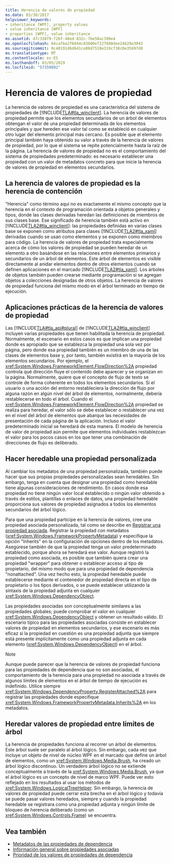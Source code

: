 ```yaml
---
title: Herencia de valores de propiedad
ms.date: 03/30/2017
helpviewer_keywords:
- inheritance [WPF], property values
- value inheritance [WPF]
- properties [WPF], value inheritance
ms.assetid: d7c338f9-f2bf-48ed-832c-7be58ac390e4
ms.openlocfilehash: 64cafbe2f6044c83600ef227608dee24b29e3943
ms.sourcegitcommit: 0c48191d6d641ce88d7510e319cf38c0e35697d0
ms.translationtype: MT
ms.contentlocale: es-ES
ms.lasthandoff: 03/05/2019
ms.locfileid: "57359892"
---
```

# <a name="property-value-inheritance"></a>Herencia de valores de propiedad
La herencia de valores de propiedad es una característica del sistema de propiedades de [!INCLUDE[TLA#tla_winclient](../../../../includes/tlasharptla-winclient-md.md)]. La herencia de valores de propiedad permite que los elementos secundarios de un árbol de elementos obtengan el valor de una propiedad determinada de los elementos principales y que hereden ese valor tal como se estableció en cualquier otro lugar del elemento principal más cercano. Es posible que el elemento principal también haya obtenido su valor a través de la herencia de valores de propiedad, por lo que el sistema se repite potencialmente hasta la raíz de la página. La herencia de valores de propiedad no es el comportamiento del sistema de propiedades predeterminado: es necesario establecer una propiedad con un valor de metadatos concreto para que inicie la herencia de valores de propiedad en elementos secundarios.  
  

  
<a name="Property_Value_Inheritance_is_Containment_Inheritance"></a>   
## <a name="property-value-inheritance-is-containment-inheritance"></a>La herencia de valores de propiedad es la herencia de contención  
 "Herencia" como término aquí no es exactamente el mismo concepto que la herencia en el contexto de programación orientada a objetos generales y tipos, donde las clases derivadas heredan las definiciones de miembros de sus clases base. Ese significado de herencia también está activo en [!INCLUDE[TLA2#tla_winclient](../../../../includes/tla2sharptla-winclient-md.md)]: las propiedades definidas en varias clases base se exponen como atributos para clases [!INCLUDE[TLA2#tla_xaml](../../../../includes/tla2sharptla-xaml-md.md)] derivadas cuando se usan como elementos y se exponen como miembros para código. La herencia de valores de propiedad trata especialmente acerca de cómo los valores de propiedad se pueden heredar de un elemento a otro basándose en las relaciones entre elementos primarios y secundarios de un árbol de elementos. Este árbol de elementos es visible directamente al anidar elementos dentro de otros elementos cuando se definen aplicaciones en el marcado [!INCLUDE[TLA2#tla_xaml](../../../../includes/tla2sharptla-xaml-md.md)]. Los árboles de objetos también pueden crearse mediante programación si se agregan objetos a colecciones designadas de otros objetos. La herencia de valores de propiedad funciona del mismo modo en el árbol terminado en tiempo de ejecución.  
  
<a name="Practical_Applications_of_Property_Value_Inheritance"></a>   
## <a name="practical-applications-of-property-value-inheritance"></a>Aplicaciones prácticas de la herencia de valores de propiedad  
 Las [!INCLUDE[TLA#tla_api#plural](../../../../includes/tlasharptla-apisharpplural-md.md)] de [!INCLUDE[TLA2#tla_winclient](../../../../includes/tla2sharptla-winclient-md.md)] incluyen varias propiedades que tienen habilitada la herencia de propiedad. Normalmente, el escenario en estos casos es que implican una propiedad donde es apropiado que se establezca la propiedad una sola vez por página, pero donde esa propiedad también es un miembro de una de las clases de elementos base y, por tanto, también existirá en la mayoría de los elementos secundarios. Por ejemplo, el <xref:System.Windows.FrameworkElement.FlowDirection%2A> propiedad controla qué dirección fluye el contenido debe aparecer y se organizan en la página. Normalmente, quiere que el concepto de flujo de texto se controle de forma coherente en todos los elementos secundarios. Si el usuario o una acción del entorno restableciera la dirección de flujo por alguna razón en algún nivel del árbol de elementos, normalmente, debería restablecerse en todo el árbol. Cuando el <xref:System.Windows.FrameworkElement.FlowDirection%2A> propiedad se realiza para heredar, el valor sólo se debe establecer o restablecer una vez en el nivel del árbol de elementos que abarque las necesidades de presentación de cada página de la aplicación. Incluso el valor predeterminado inicial se heredará de esta manera. El modelo de herencia de valor de propiedad aún permite que elementos individuales restablezcan el valor para los pocos casos en los que tener una combinación de direcciones de flujo es deliberado.  
  
<a name="Making_a_Custom_Property_Inheritable"></a>   
## <a name="making-a-custom-property-inheritable"></a>Hacer heredable una propiedad personalizada  
 Al cambiar los metadatos de una propiedad personalizada, también puede hacer que sus propias propiedades personalizadas sean heredables. Sin embargo, tenga en cuenta que designar una propiedad como heredable tiene algunas consideraciones de rendimiento. En casos donde esa propiedad no tiene ningún valor local establecido o ningún valor obtenido a través de estilos, plantillas o enlaces de datos, una propiedad heredable proporciona sus valores de propiedad asignados a todos los elementos secundarios del árbol lógico.  
  
 Para que una propiedad participe en la herencia de valores, cree una propiedad asociada personalizada, tal como se describe en [Registrar una propiedad asociada](how-to-register-an-attached-property.md). Registrar la propiedad con metadatos (<xref:System.Windows.FrameworkPropertyMetadata>) y especifique la opción "Inherits" en la configuración de opciones dentro de los metadatos. Asegúrese también de que la propiedad tenga un valor predeterminado establecido, porque ahora se heredará ese valor. Aunque registró la propiedad como asociada, es posible que también quiera crear una propiedad "wrapper" para obtener o establecer acceso al tipo de propietario, del mismo modo que para una propiedad de dependencia "nonattached". Una vez hecho esto, la propiedad heredable puede establecerse mediante el contenedor de propiedad directa en el tipo de propietario o los tipos derivados, o se puede establecer utilizando la sintaxis de la propiedad adjunta en cualquier <xref:System.Windows.DependencyObject>.  
  
 Las propiedades asociadas son conceptualmente similares a las propiedades globales; puede comprobar el valor en cualquier <xref:System.Windows.DependencyObject> y obtener un resultado válido. El escenario típico para las propiedades asociadas consiste en establecer valores de propiedad en elementos secundarios, y ese escenario es más eficaz si la propiedad en cuestión es una propiedad adjunta que siempre está presente implícitamente como una propiedad adjunta en cada elemento (<xref:System.Windows.DependencyObject>) en el árbol.  
  
> [!NOTE]
>  Aunque puede parecer que la herencia de valores de propiedad funciona para las propiedades de dependencia que no son asociadas, el comportamiento de la herencia para una propiedad no asociada a través de algunos límites de elementos en el árbol de tiempo de ejecución es indefinido. Utilice siempre <xref:System.Windows.DependencyProperty.RegisterAttached%2A> para registrar las propiedades donde especifique <xref:System.Windows.FrameworkPropertyMetadata.Inherits%2A> en los metadatos.  
  
<a name="InheritanceContext"></a>   
## <a name="inheriting-property-values-across-tree-boundaries"></a>Heredar valores de propiedad entre límites de árbol  
 La herencia de propiedades funciona al recorrer un árbol de elementos. Este árbol suele ser paralelo al árbol lógico. Sin embargo, cada vez que incluye un objeto de nivel de núcleo WPF en el marcado que define un árbol de elementos, como un <xref:System.Windows.Media.Brush>, ha creado un árbol lógico discontinuo. Un verdadero árbol lógico no se extiende conceptualmente a través de la <xref:System.Windows.Media.Brush>, ya que el árbol lógico es un concepto de nivel de marco WPF. Puede ver esto reflejado en los resultados al usar los métodos de <xref:System.Windows.LogicalTreeHelper>. Sin embargo, la herencia de valores de propiedad puede cerrar esta brecha en el árbol lógico y todavía se puede pasar valores heredados, siempre y cuando la propiedad heredable se registrara como una propiedad adjunta y ningún límite de bloqueo de herencia deliberado (como un <xref:System.Windows.Controls.Frame>) se encuentra.  
  
## <a name="see-also"></a>Vea también
- [Metadatos de las propiedades de dependencia](dependency-property-metadata.md)
- [Información general sobre propiedades asociadas](attached-properties-overview.md)
- [Prioridad de los valores de propiedades de dependencia](dependency-property-value-precedence.md)

